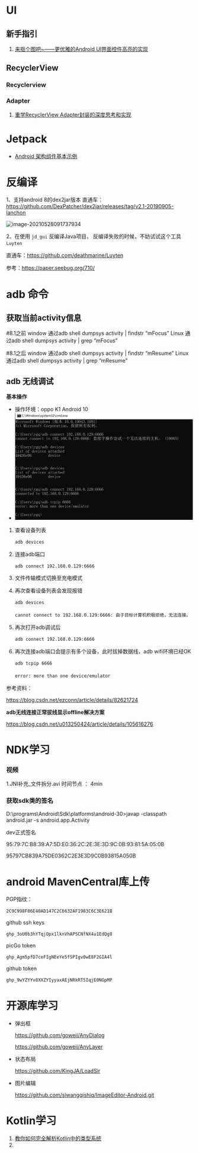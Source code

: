 # UI

## 新手指引

1. [来抠个图吧~——更优雅的Android UI界面控件高亮的实现](https://juejin.cn/post/6844904120315281422)

## RecyclerView

### Recyclerview



### Adapter

1. [重学RecyclerView Adapter封装的深度思考和实现](https://segmentfault.com/a/1190000023196243)

# Jetpack

- [Android 架构组件基本示例](https://github.com/android/architecture-components-samples/tree/main/BasicSample)



# 反编译

1、支持android 8的dex2jar版本
直通车：https://github.com/DexPatcher/dex2jar/releases/tag/v2.1-20190905-lanchon

![image-20210528091737934](https://raw.githubusercontent.com/yeguoqiang/PicRemote/master/common/image-20210528091737934.png)

2、在使用 `jd_gui` 反编译Java项目， 反编译失败的时候，不妨试试这个工具 `Luyten`

直通车：https://github.com/deathmarine/Luyten

参考：https://paper.seebug.org/710/

# adb 命令

## 获取当前activity信息

#8.1之前
window 通过adb shell dumpsys activity | findstr “mFocus”
Linux 通过adb shell dumpsys activity | grep “mFocus”

#8.1之后
window 通过adb shell dumpsys activity | findstr “mResume”
Linux 通过adb shell dumpsys activity | grep “mResume”

## adb 无线调试

**基本操作**

+ 操作环境：oppo K1 Android 10
+ ![image-20210709094453079](https://raw.githubusercontent.com/treech/PicRemote/master/common/image-20210709094453079.png)

1. 查看设备列表

   ```sh
   adb devices
   ```

2. 连接adb端口

   ```sh
   adb connect 192.168.0.129:6666
   ```

3. 文件传输模式切换至充电模式

4. 再次查看设备列表会发现报错

   ```sh
   adb devices
   
   cannot connect to 192.168.0.129:6666: 由于目标计算机积极拒绝，无法连接。 (10061)
   ```

5. 再次打开adb调试后

   ```sh
   adb connect 192.168.0.129:6666
   ```
   
6. 再次连接adb端口会提示有多个设备，此时拔掉数据线，adb wifi环境已经OK

   ```sh
   adb tcpip 6666
   
   error: more than one device/emulator
   ```

参考资料：

https://blog.csdn.net/ezconn/article/details/82621724

**adb无线连接正常拔线显示offline解决方案**

https://blog.csdn.net/u013250424/article/details/105616276

# NDK学习

### 视频

1.JNI补充_文件拆分.avi              时间节点 ： 4min

### 获取sdk类的签名

D:\programs\Android\Sdk\platforms\android-30>javap -classpath android.jar -s android.app.Activity

dev正式签名

95:79:7C:B8:39:A7:5D:E0:36:2C:2E:3E:3D:9C:0B:93:81:5A:05:0B

95797CB839A75DE0362C2E3E3D9C0B93815A050B

# android MavenCentral库上传

PGP指纹：

```sh
2C9C998F86E40AD147C2C6632AF1983C6C3E621B
```

github ssh keys

```sh
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
```

picGo token

```sh
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
```

github token

```sh
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
```

# 开源库学习

+ 弹出框

    https://github.com/goweii/AnyDialog

    https://github.com/goweii/AnyLayer

+ 状态布局

    https://github.com/KingJA/LoadSir
	
+ 图片编辑

    https://github.com/siwangqishiq/ImageEditor-Android.git

# Kotlin学习

   1. [教你如何完全解析Kotlin中的类型系统](https://blog.csdn.net/u013064109/article/details/88985474)
   2. 